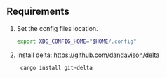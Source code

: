 ## Requirements

1. Set the config files location.

   ```zsh
   export XDG_CONFIG_HOME="$HOME/.config"
   ```

2. Install delta: https://github.com/dandavison/delta

   ```zsh
    cargo install git-delta
   ```
